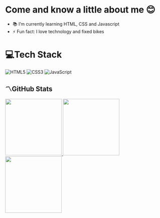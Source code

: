 <h1> Come and know a little about me 😊</h1>

- 📚 I’m currently learning HTML, CSS and Javascript
- ⚡ Fun fact: I love technology and fixed bikes

 # 💻Tech Stack 
 ![HTML5](https://img.shields.io/badge/html5-%23E34F26.svg?style=flat&logo=html5&logoColor=white)
 ![CSS3](https://img.shields.io/badge/css3-%231572B6.svg?style=flat&logo=css3&logoColor=white)
 ![JavaScript](https://img.shields.io/badge/javascript-%23323330.svg?style=flat&logo=javascript&logoColor=%23F7DF1E)
 
 <h2>〽GitHub Stats</h2> 
 <div>
 <a href="https://github.com/sheroques">
 <img height="180em" src="https://github-readme-stats.vercel.app/api?username=sheroques&show_icons=true&theme=merko&hide_border=true&include_all_commits=true&count_private=true"/>
 <img height="180em" src="https://github-readme-stats.vercel.app/api/top-langs/?username=sheroques&theme=merko&hide_border=true&include_all_commits=true&count_private=true&layout=compact"/>
<img height="180em" src="https://github-readme-streak-stats.herokuapp.com/?user=sheroques&theme=merko&hide_border=true"/>

</div>
